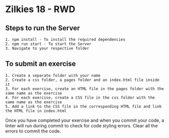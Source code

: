 # Zilkies 18 - RWD

## Steps to run the Server
    1. npm install - To install the required dependencies
    2. npm run start - To start the Server
    3. Navigate to your respective folder

## To submit an exercise
    1. Create a separate folder with your name
    2. Create a css folder, a pages folder and an index.html file inside it
    3. For each exercise, create an HTML file in the pages folder with the same name as the exercise
    4. For each exercise, create a CSS file in the css folder with the same name as the exercise
    5. Add a link to the CSS file in the corresponding HTML file and link the HTML file in index.html

Once you have completed your exercise and when you commit your code, a linter will run during commit to check for code styling errors. Clear all the errors to commit the code.



